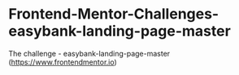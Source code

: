 # Frontend-Mentor-Challenges-easybank-landing-page-master
 The challenge - easybank-landing-page-master (https://www.frontendmentor.io)
